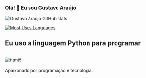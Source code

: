 
### Olá! 👋 Eu sou Gustavo Araújo

![Gustavo Araújo GitHub stats](https://github-readme-stats.vercel.app/api?username=FlipzzZ&show_icons=true&theme=tokyonight)

[![Most Uses Languages](https://github-readme-stats.vercel.app/api/top-langs/?username=FlipzzZ)](https://github.com/FlipzzZ/github-readme-stats)


## Eu uso a linguagem Python para programar 

<div style="display: inline_block"><br/>
  <img align="center" alt="html5" src="https://img.shields.io/badge/Python-14354C?style=for-the-badge&logo=python&logoColor=white" />
<div><br/>
Apaixonado por programação e tecnologia.
